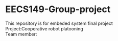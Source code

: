 # EECS149-Group-project
This repository is for embeded system final project  
Project:Cooperative robot platooning  
Team member:  


